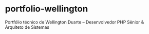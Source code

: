 # portfolio-wellington
Portfólio técnico de Wellington Duarte – Desenvolvedor PHP Sênior &amp; Arquiteto de Sistemas
